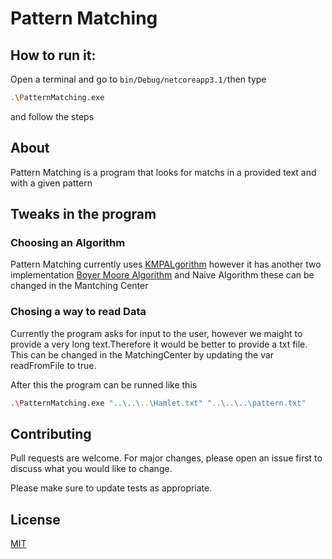 # Pattern Matching
## How to run it:
Open a terminal and go to `bin/Debug/netcoreapp3.1/`then type
```bash
.\PatternMatching.exe
```
and follow the steps

## About 
Pattern Matching is a program that looks for matchs in a provided text and with a given pattern

## Tweaks in the program

### Choosing an Algorithm

Pattern Matching currently uses [KMPALgorithm](https://www.geeksforgeeks.org/kmp-algorithm-for-pattern-searching/?ref=lbp
) however it has another two implementation [Boyer Moore Algorithm](https://www.geeksforgeeks.org/boyer-moore-algorithm-for-pattern-searching/
) and Naive Algorithm these can be changed in the Mantching Center


### Chosing a way to read Data

Currently the program asks for input to the user, however we maight to provide a very long text.Therefore it would 
be better to provide a txt file. This can be changed in the MatchingCenter by updating the var readFromFile to true.

After this the program can be runned like this

```bash
.\PatternMatching.exe "..\..\..\Hamlet.txt" "..\..\..\pattern.txt"
```


## Contributing
Pull requests are welcome. For major changes, please open an issue first to discuss what you would like to change.

Please make sure to update tests as appropriate.

## License
[MIT](https://choosealicense.com/licenses/mit/)